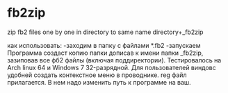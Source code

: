 # fb2zip
zip fb2 files one by one in directory to same name directory+_fb2zip 

как использовать:
-заходим в папку с файлами *.fb2
-запускаем
Программа создаст копию папки дописав к имени папки _fb2zip, 
зазиповав все фб2 файлы (включая поддиректории).
Тестировалось на Arch linux 64 и Windows 7 32-разрядной. 
Для пользователей виндовс удобней создать контекстное меню в проводнике. 
reg файл прилагается. В нем надо изменить путь к программе на ваш.
